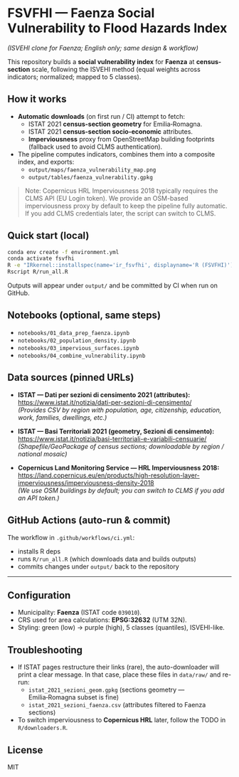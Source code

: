 # FSVFHI — Faenza Social Vulnerability to Flood Hazards Index

*(ISVEHI clone for Faenza; English only; same design & workflow)*

This repository builds a **social vulnerability index** for **Faenza** at **census-section** scale,
following the ISVEHI method (equal weights across indicators; normalized; mapped to 5 classes).

## How it works
- **Automatic downloads** (on first run / CI) attempt to fetch:
  - ISTAT 2021 **census-section geometry** for Emilia‑Romagna.
  - ISTAT 2021 **census-section socio‑economic** attributes.
  - **Imperviousness** proxy from OpenStreetMap building footprints (fallback used to avoid CLMS authentication).
- The pipeline computes indicators, combines them into a composite index,
  and exports:
  - `output/maps/faenza_vulnerability_map.png`
  - `output/tables/faenza_vulnerability.gpkg`

> Note: Copernicus HRL Imperviousness 2018 typically requires the CLMS API (EU Login token).
> We provide an OSM-based imperviousness proxy by default to keep the pipeline fully automatic.
> If you add CLMS credentials later, the script can switch to CLMS.

## Quick start (local)
```bash
conda env create -f environment.yml
conda activate fsvfhi
R -e "IRkernel::installspec(name='ir_fsvfhi', displayname='R (FSVFHI)')"
Rscript R/run_all.R
```
Outputs will appear under `output/` and be committed by CI when run on GitHub.

## Notebooks (optional, same steps)
- `notebooks/01_data_prep_faenza.ipynb`
- `notebooks/02_population_density.ipynb`
- `notebooks/03_impervious_surfaces.ipynb`
- `notebooks/04_combine_vulnerability.ipynb`

## Data sources (pinned URLs)
- **ISTAT — Dati per sezioni di censimento 2021 (attributes):**  
  https://www.istat.it/notizia/dati-per-sezioni-di-censimento/  
  *(Provides CSV by region with population, age, citizenship, education, work, families, dwellings, etc.)*

- **ISTAT — Basi Territoriali 2021 (geometry, Sezioni di censimento):**  
  https://www.istat.it/notizia/basi-territoriali-e-variabili-censuarie/  
  *(Shapefile/GeoPackage of census sections; downloadable by region / national mosaic)*

- **Copernicus Land Monitoring Service — HRL Imperviousness 2018:**  
  https://land.copernicus.eu/en/products/high-resolution-layer-imperviousness/imperviousness-density-2018  
  *(We use OSM buildings by default; you can switch to CLMS if you add an API token.)*

## GitHub Actions (auto-run & commit)
The workflow in `.github/workflows/ci.yml`:
- installs R deps
- runs `R/run_all.R` (which downloads data and builds outputs)
- commits changes under `output/` back to the repository

---

## Configuration
- Municipality: **Faenza** (ISTAT code `039010`).
- CRS used for area calculations: **EPSG:32632** (UTM 32N).
- Styling: green (low) → purple (high), 5 classes (quantiles), ISVEHI-like.

## Troubleshooting
- If ISTAT pages restructure their links (rare), the auto-downloader will print a clear message.
  In that case, place these files in `data/raw/` and re-run:
  - `istat_2021_sezioni_geom.gpkg` (sections geometry — Emilia‑Romagna subset is fine)
  - `istat_2021_sezioni_faenza.csv` (attributes filtered to Faenza sections)
- To switch imperviousness to **Copernicus HRL** later, follow the TODO in `R/downloaders.R`.

## License
MIT
